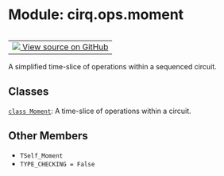 <div itemscope itemtype="http://developers.google.com/ReferenceObject">
<meta itemprop="name" content="cirq.ops.moment" />
<meta itemprop="path" content="Stable" />
<meta itemprop="property" content="TSelf_Moment"/>
<meta itemprop="property" content="TYPE_CHECKING"/>
</div>

# Module: cirq.ops.moment

<!-- Insert buttons and diff -->

<table class="tfo-notebook-buttons tfo-api" align="left">

<td>
  <a target="_blank" href="https://github.com/quantumlib/cirq/tree/master/cirq/ops/moment.py">
    <img src="https://www.tensorflow.org/images/GitHub-Mark-32px.png" />
    View source on GitHub
  </a>
</td>
</table>



A simplified time-slice of operations within a sequenced circuit.



## Classes

[`class Moment`](../../cirq/ops/Moment.md): A time-slice of operations within a circuit.

## Other Members

* `TSelf_Moment` <a id="TSelf_Moment"></a>
* `TYPE_CHECKING = False` <a id="TYPE_CHECKING"></a>
